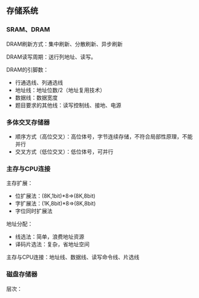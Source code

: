 
## 存储系统

### SRAM、DRAM

DRAM刷新方式：集中刷新、分散刷新、异步刷新

DRAM读写周期：送行列地址、读写。

DRAM的引脚数：
- 行通选线、列通选线
- 地址线：地址位数/2（地址复用技术）
- 数据线：数据宽度
- 题目要求的其他线：读写控制线、接地、电源

### 多体交叉存储器

- 顺序方式（高位交叉）：高位体号，字节连续存储，不符合局部性原理，不能并行
- 交叉方式（低位交叉）：低位体号，可并行

### 主存与CPU连接

主存扩展：
- 位扩展法：(8K,1bit)\*8=>(8K,8bit)
- 字扩展法：(1K,8bit)\*8=>(8K,8bit) 
- 字位同时扩展法

地址分配：
- 线选法：简单，浪费地址资源
- 译码片选法：复杂，省地址空间

主存与CPU连接：地址线、数据线、读写命令线、片选线

### 磁盘存储器

层次：